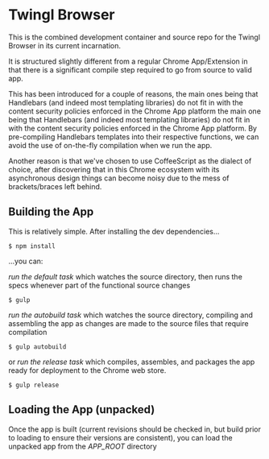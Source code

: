 # Twingl Browser

This is the combined development container and source repo for the Twingl
Browser in its current incarnation.

It is structured slightly different from a regular Chrome App/Extension in that
there is a significant compile step required to go from source to valid app.

This has been introduced for a couple of reasons, the main ones being that
Handlebars (and indeed most templating libraries) do not fit in with the
content security policies enforced in the Chrome App platform the main one
being that Handlebars (and indeed most templating libraries) do not fit in with
the content security policies enforced in the Chrome App platform. By
pre-compiling Handlebars templates into their respective functions, we can
avoid the use of on-the-fly compilation when we run the app.

Another reason is that we've chosen to use CoffeeScript as the dialect of
choice, after discovering that in this Chrome ecosystem with its asynchronous
design things can become noisy due to the mess of brackets/braces left behind.

## Building the App

This is relatively simple. After installing the dev dependencies...

    $ npm install

...you can:

*run the default task* which watches the source directory, then runs the specs
whenever part of the functional source changes

    $ gulp

*run the autobuild task* which watches the source directory, compiling and
assembling the app as changes are made to the source files that require
compilation

    $ gulp autobuild

or *run the release task* which compiles, assembles, and packages the app ready
for deployment to the Chrome web store.

    $ gulp release

## Loading the App (unpacked)

Once the app is built (current revisions should be checked in, but build prior
to loading to ensure their versions are consistent), you can load the unpacked
app from the *APP\_ROOT* directory
